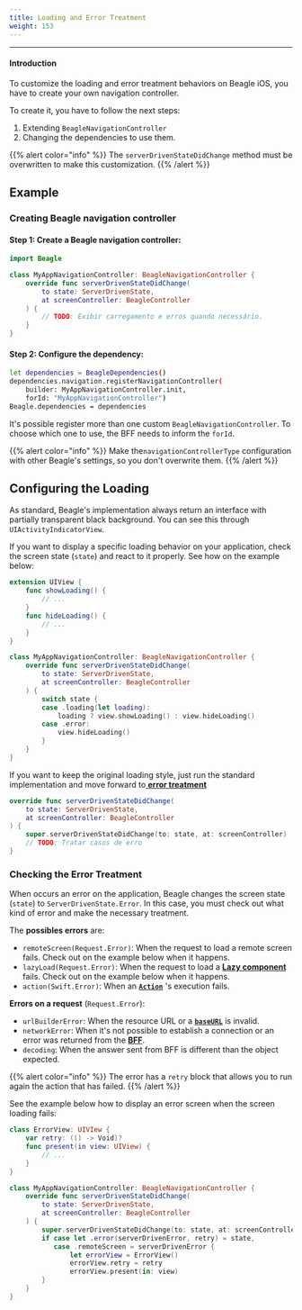 ```yaml
---
title: Loading and Error Treatment
weight: 153
---
```


---

#### Introduction

To customize the loading and error treatment behaviors on Beagle iOS, you have to create your own navigation controller. 

To create it, you have to follow the next steps: 
1. Extending `BeagleNavigationController`
2. Changing the dependencies to use them. 

{{% alert color="info" %}}
The `serverDrivenStateDidChange` method must be overwritten to make this customization.
{{% /alert %}}

## Example
### Creating Beagle navigation controller

#### **Step 1**: Create a Beagle **navigation controller**:

```swift
import Beagle

class MyAppNavigationController: BeagleNavigationController {
    override func serverDrivenStateDidChange(
        to state: ServerDrivenState,
        at screenController: BeagleController
    ) {
        // TODO: Exibir carregamento e erros quando necessário.
    }
}
```
#### **Step 2**: Configure the dependency:

```bash
let dependencies = BeagleDependencies()
dependencies.navigation.registerNavigationController(
    builder: MyAppNavigationController.init, 
    forId: "MyAppNavigationController")
Beagle.dependencies = dependencies
```

It's possible register more than one custom `BeagleNavigationController`.  To choose which one to use, the BFF needs to inform the `forId`. 

{{% alert color="info" %}}
Make the`navigationControllerType` configuration with other Beagle's settings, so you don't overwrite them. 
{{% /alert %}}

## Configuring the Loading

As standard, Beagle's implementation always return an interface with partially transparent black background. You can see this through `UIActivityIndicatorView`. 

If you want to display a specific loading behavior on your application, check the screen state \(`state`\) and react to it properly. See how on the example below:

```swift
extension UIView {
    func showLoading() {
        // ...
    }
    func hideLoading() {
        // ...
    }
}

class MyAppNavigationController: BeagleNavigationController {
    override func serverDrivenStateDidChange(
        to state: ServerDrivenState,
        at screenController: BeagleController
    ) {
        switch state {
        case .loading(let loading):
            loading ? view.showLoading() : view.hideLoading()
        case .error:
            view.hideLoading()
        }
    }
}
```

If you want to keep the original loading style, just run the standard implementation and move forward to[ **error treatment**](#checking-the-error-treatment)

```swift
override func serverDrivenStateDidChange(
    to state: ServerDrivenState,
    at screenController: BeagleController
) {
    super.serverDrivenStateDidChange(to: state, at: screenController)
    // TODO: Tratar casos de erro
}
```

### Checking the Error Treatment

When occurs an error on the application, Beagle changes the screen state \(`state`\) to `ServerDrivenState.Error`. In this case, you must check out what kind of error and make the necessary treatment. 

The **possibles errors** are:

* `remoteScreen(Request.Error)`: When the request to load a remote screen fails. Check out on the example below when it happens.
* `lazyLoad(Request.Error)`: When the request to load a [**Lazy component**](/docs/api/components/lazy) fails. Check out on the example below when it happens.
* `action(Swift.Error)`: When an [**`Action`**](/docs/api/actions/) 's execution fails.

**Errors on a request** \(`Request.Error`\):

* `urlBuilderError`: When the resource URL or a [**`baseURL`**](/docs/resources/customization/beagle-for-ios/beagles-dependencies#urlbuilder) is invalid.
* `networkError`: When it's not possible to establish a connection or an error was returned from the [**BFF**](/docs/key-concepts#backend-for-frontend).
* `decoding`: When the answer sent from BFF is different than the object expected.

{{% alert color="info" %}}
The error has a `retry` block that allows you to run again the action that has failed.
{{% /alert %}}

See the example below how to display an error screen when the screen loading fails:

```swift
class ErrorView: UIVIew {
    var retry: (() -> Void)?
    func present(in view: UIView) {
        // ...
    }
}

class MyAppNavigationController: BeagleNavigationController {
    override func serverDrivenStateDidChange(
        to state: ServerDrivenState,
        at screenController: BeagleController
    ) {
        super.serverDrivenStateDidChange(to: state, at: screenController)
        if case let .error(serverDrivenError, retry) = state,
           case .remoteScreen = serverDrivenError {
               let errorView = ErrorView()
               errorView.retry = retry
               errorView.present(in: view)
        }
    }
}
```
